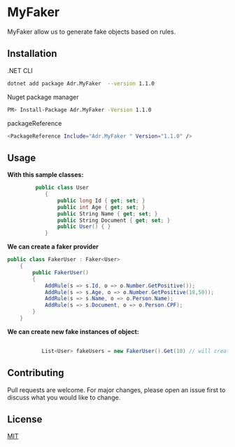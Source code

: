 # MyFaker

MyFaker allow us to generate fake objects based on rules.


## Installation

.NET CLI

```bash
dotnet add package Adr.MyFaker  --version 1.1.0
```

Nuget package manager

```bash
PM> Install-Package Adr.MyFaker -Version 1.1.0
```

packageReference

```bash
<PackageReference Include="Adr.MyFaker " Version="1.1.0" />
```

## Usage

**With this sample classes:**
```csharp
         public class User
            {                
                public long Id { get; set; }
                public int Age { get; set; }
                public String Name { get; set; }
                public String Document { get; set; }            
                public User() { }
            }


```


**We can create a faker provider**
```csharp
public class FakerUser : Faker<User>
    {
        public FakerUser()
        {
            AddRule(s => s.Id, o => o.Number.GetPositive());
            AddRule(s => s.Age, o => o.Number.GetPositive(18,50));
            AddRule(s => s.Name, o => o.Person.Name);
            AddRule(s => s.Document, o => o.Person.CPF);
        }
    }

```

**We can create new fake instances of object:**
```csharp
           
           List<User> fakeUsers = new FakerUser().Get(10) // will create 10 instances of User

```



## Contributing
Pull requests are welcome. For major changes, please open an issue first to discuss what you would like to change.

## License
[MIT](https://choosealicense.com/licenses/mit/)
